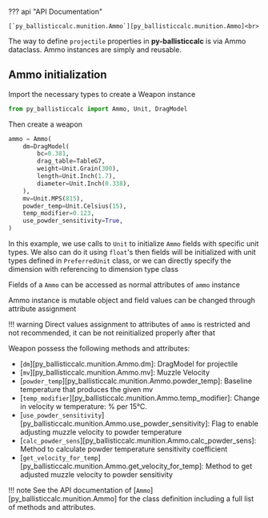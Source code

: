 ??? api "API Documentation"

    [`py_ballisticcalc.munition.Ammo`][py_ballisticcalc.munition.Ammo]<br>

The way to define `projectile` properties in **py-ballisticcalc** is via Ammo dataclass.
Ammo instances are simply and reusable.

## Ammo initialization

Import the necessary types to create a Weapon instance
```python
from py_ballisticcalc import Ammo, Unit, DragModel
```

Then create a weapon
```python
ammo = Ammo(
    dm=DragModel(
        bc=0.381,
        drag_table=TableG7,
        weight=Unit.Grain(300),
        length=Unit.Inch(1.7),
        diameter=Unit.Inch(0.338),
    ),
    mv=Unit.MPS(815),
    powder_temp=Unit.Celsius(15),
    temp_modifier=0.123,
    use_powder_sensitivity=True,
)
```
In this example, we use calls to `Unit` to initialize `Ammo` fields with specific unit types.
We also can do it using `float`'s then fields will be initialized with unit types defined in `PreferredUnit` class,
or we can directly specify the dimension with referencing to dimension type class

Fields of a `Ammo` can be accessed as normal attributes of `ammo` instance

Ammo instance is mutable object and field values can be changed through attribute assignment

!!! warning
    Direct values assignment to attributes of `ammo` is restricted and not recommended, it can be not reinitialized properly after that

Weapon possess the following methods and attributes:

* [`dm`][py_ballisticcalc.munition.Ammo.dm]: DragModel for projectile
* [`mv`][py_ballisticcalc.munition.Ammo.mv]: Muzzle Velocity
* [`powder_temp`][py_ballisticcalc.munition.Ammo.powder_temp]: Baseline temperature that produces the given mv
* [`temp_modifier`][py_ballisticcalc.munition.Ammo.temp_modifier]: Change in velocity w temperature: % per 15°C.
* [`use_powder_sensitivity`][py_ballisticcalc.munition.Ammo.use_powder_sensitivity]: Flag to enable adjusting muzzle velocity to powder temperature
* [`calc_powder_sens`][py_ballisticcalc.munition.Ammo.calc_powder_sens]: Method to calculate powder temperature sensitivity coefficient
* [`get_velocity_for_temp`][py_ballisticcalc.munition.Ammo.get_velocity_for_temp]: Method to get adjusted muzzle velocity to powder sensitivity

!!! note
    See the API documentation of [`Ammo`][py_ballisticcalc.munition.Ammo] for the class definition including a full list of methods and attributes.